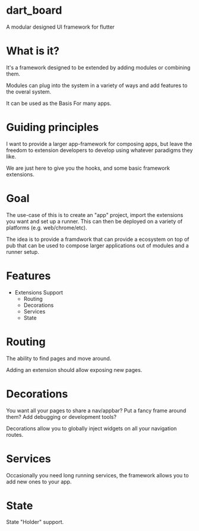 # dart_board

A modular designed UI framework for flutter

# What is it?

It's a framework designed to be extended by adding modules or combining them.

Modules can plug into the system in a variety of ways and add features to the overal system.

It can be used as the Basis For many apps.

# Guiding principles

I want to provide a larger app-framework for composing apps, but leave the freedom
to extension developers to develop using whatever paradigms they like.

We are just here to give you the hooks, and some basic framework extensions.

# Goal

The use-case of this is to create an "app" project, import the extensions you want and set up a runner. This can then be deployed on a variety of platforms (e.g. web/chrome/etc).

The idea is to provide a framdwork that can provide a ecosystem on top of pub that can be used to compose larger applications out of modules and a runner setup.

# Features

- Extensions Support
  - Routing
  - Decorations
  - Services
  - State

# Routing 

The ability to find pages and move around.

Adding an extension should allow exposing new pages.

# Decorations

You want all your pages to share a nav/appbar? Put a fancy frame around them? Add debugging or development tools?

Decorations allow you to globally inject widgets on all your navigation routes.

# Services

Occasionally you need long running services, the framework allows you to add new ones to your app.

# State

State "Holder" support.